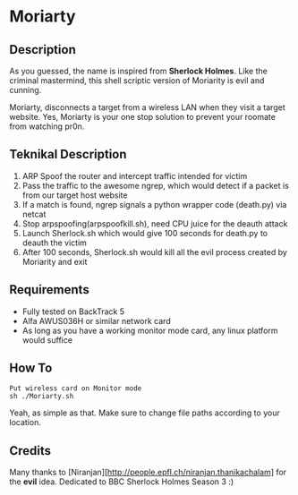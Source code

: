 Moriarty
==========

Description
-----------

As you guessed, the name is inspired from **Sherlock Holmes**. Like the criminal mastermind, this
shell scriptic version of Moriarity is evil and cunning.

Moriarty, disconnects a target from a wireless LAN when they visit a target website. Yes, Moriarty is
your one stop solution to prevent your roomate from watching pr0n.

Teknikal Description
-------------------

1. ARP Spoof the router and intercept traffic intended for victim
2. Pass the traffic to the awesome ngrep, which would detect if a packet is from our target host website
3. If a match is found, ngrep signals a python wrapper code (death.py) via netcat
4. Stop arpspoofing(arpspoofkill.sh), need CPU juice for the deauth attack
5. Launch Sherlock.sh which would give 100 seconds for death.py to deauth the victim
6. After 100 seconds, Sherlock.sh would kill all the evil process created by Moriarity and exit

Requirements
-----------
* Fully tested on BackTrack 5
* Alfa AWUS036H or similar network card
* As long as you have a working monitor mode card, any linux platform would suffice

How To
--------
```
Put wireless card on Monitor mode
sh ./Moriarty.sh
```
Yeah, as simple as that. Make sure to change file paths according to your location.

Credits
--------
Many thanks to [Niranjan][http://people.epfl.ch/niranjan.thanikachalam] for the **evil** idea.
Dedicated to BBC Sherlock Holmes Season 3 :)
